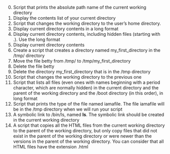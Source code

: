 
0. Script that prints the absolute path name of the current working directory
1. Display the contents list of your current directory
2. Script that changes the working directory to the user’s home directory.
3. Display current directory contents in a long format
4. Display current directory contents, including hidden files (starting with .). Use the long format
5. Display current directory contents
6. Create a script that creates a directory named my_first_directory in the /tmp/ directory
7. Move the file betty from /tmp/ to /tmp/my_first_directory
8. Delete the file betty
9. Delete the directory my_first_directory that is in the /tmp directory
10. Script that changes the working directory to the previous one
11. Script that lists all files (even ones with names beginning with a period character, which are normally hidden) 
    in the current directory and the parent of the working directory and the /boot directory (in this order), in long format
12. Script that prints the type of the file named iamafile. The file iamafile will be in the /tmp directory when we will run your script
13. A symbolic link to /bin/ls, named __ls__. The symbolic link should be created in the current working directory
14. A script that copies all the HTML files from the current working directory to the parent of the working directory, but only copy files 
    that did not exist in the parent of the working directory or were newer than the versions in the parent of the working directory.
    You can consider that all HTML files have the extension .html
